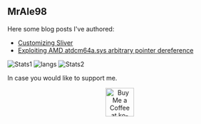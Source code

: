 ## MrAle98

Here some blog posts I've authored:
* [Customizing Sliver](https://security.humanativaspa.it/tag/sliver/)
* [Exploiting AMD atdcm64a.sys arbitrary pointer dereference](https://security.humanativaspa.it/tag/atdcm64a/)

![Stats1](https://github-readme-stats-five-mauve-43.vercel.app/api?username=MrAle98&theme=dark&show_icons=true&hide_border=true&count_private=true&include_all_commits=true)
![langs](https://github-readme-stats-five-mauve-43.vercel.app/api/top-langs?username=MrAle98&theme=dark&show_icons=true&hide_border=true&size_weight=0.5&count_weight=0.5&layout=compact&langs_count=10)
![Stats2](https://github-readme-streak-stats.herokuapp.com/?user=MrAle98&theme=dark&hide_border=true)

In case you would like to support me.

<div align="center">
<a href='https://ko-fi.com/mrale98' target='_blank'><img height='64' style='border:0px;height:64px;' src='https://storage.ko-fi.com/cdn/kofi1.png?v=3' border='0' alt='Buy Me a Coffee at ko-fi.com' /></a>
</div>


<!--
**MrAle98/MrAle98** is a ✨ _special_ ✨ repository because its `README.md` (this file) appears on your GitHub profile.

Here are some ideas to get you started:

- 🔭 I’m currently working on ...
- 🌱 I’m currently learning ...
- 👯 I’m looking to collaborate on ...
- 🤔 I’m looking for help with ...
- 💬 Ask me about ...
- 📫 How to reach me: ...
- 😄 Pronouns: ...
- ⚡ Fun fact: ...
-->



